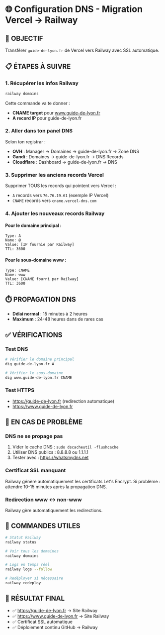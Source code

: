 # 🌐 Configuration DNS - Migration Vercel → Railway

## 🎯 **OBJECTIF**
Transférer `guide-de-lyon.fr` de Vercel vers Railway avec SSL automatique.

## 📋 **ÉTAPES À SUIVRE**

### **1. Récupérer les infos Railway**
```bash
railway domains
```
Cette commande va te donner :
- **CNAME target** pour www.guide-de-lyon.fr
- **A record IP** pour guide-de-lyon.fr

### **2. Aller dans ton panel DNS**
Selon ton registrar :
- **OVH** : Manager → Domaines → guide-de-lyon.fr → Zone DNS
- **Gandi** : Domaines → guide-de-lyon.fr → DNS Records
- **Cloudflare** : Dashboard → guide-de-lyon.fr → DNS

### **3. Supprimer les anciens records Vercel**
Supprimer TOUS les records qui pointent vers Vercel :
- `A` records vers `76.76.19.61` (exemple IP Vercel)
- `CNAME` records vers `cname.vercel-dns.com`

### **4. Ajouter les nouveaux records Railway**

#### **Pour le domaine principal :**
```
Type: A
Name: @
Value: [IP fournie par Railway]
TTL: 3600
```

#### **Pour le sous-domaine www :**
```
Type: CNAME  
Name: www
Value: [CNAME fourni par Railway]
TTL: 3600
```

## ⏱️ **PROPAGATION DNS**
- **Délai normal** : 15 minutes à 2 heures
- **Maximum** : 24-48 heures dans de rares cas

## ✅ **VÉRIFICATIONS**

### **Test DNS**
```bash
# Vérifier le domaine principal
dig guide-de-lyon.fr A

# Vérifier le sous-domaine
dig www.guide-de-lyon.fr CNAME
```

### **Test HTTPS**
- https://guide-de-lyon.fr (redirection automatique)
- https://www.guide-de-lyon.fr

## 🔧 **EN CAS DE PROBLÈME**

### **DNS ne se propage pas**
1. Vider le cache DNS : `sudo dscacheutil -flushcache`
2. Utiliser DNS publics : 8.8.8.8 ou 1.1.1.1
3. Tester avec : https://whatsmydns.net

### **Certificat SSL manquant**
Railway génère automatiquement les certificats Let's Encrypt.
Si problème : attendre 10-15 minutes après la propagation DNS.

### **Redirection www ↔ non-www**
Railway gère automatiquement les redirections.

## 📱 **COMMANDES UTILES**

```bash
# Statut Railway
railway status

# Voir tous les domaines
railway domains

# Logs en temps réel
railway logs --follow

# Redéployer si nécessaire
railway redeploy
```

## 🎉 **RÉSULTAT FINAL**
- ✅ https://guide-de-lyon.fr → Site Railway
- ✅ https://www.guide-de-lyon.fr → Site Railway  
- ✅ Certificat SSL automatique
- ✅ Déploiement continu GitHub → Railway